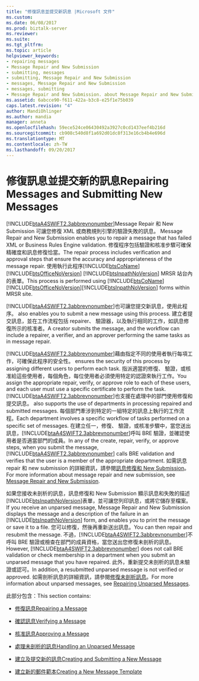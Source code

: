```yaml
---
title: "修復訊息並提交新訊息 |Microsoft 文件"
ms.custom: 
ms.date: 06/08/2017
ms.prod: biztalk-server
ms.reviewer: 
ms.suite: 
ms.tgt_pltfrm: 
ms.topic: article
helpviewer_keywords:
- repairing messages
- Message Repair and New Submission
- submitting, messages
- submitting, Message Repair and New Submission
- messages, Message Repair and New Submission
- messages, submitting
- Message Repair and New Submission. about Message Repair and New Submission
ms.assetid: 6abcce90-f611-422a-b3c8-e25f1e75b039
caps.latest.revision: "4"
author: MandiOhlinger
ms.author: mandia
manager: anneta
ms.openlocfilehash: 59ece524ce06430492a3927c0cd1437eef4b216d
ms.sourcegitcommit: cb908c540d8f1a692d01dc8f313e16cb4b4e696d
ms.translationtype: MT
ms.contentlocale: zh-TW
ms.lasthandoff: 09/20/2017
---
```

# <a name="repairing-messages-and-submitting-new-messages"></a><span data-ttu-id="c69b5-102">修復訊息並提交新的訊息</span><span class="sxs-lookup"><span data-stu-id="c69b5-102">Repairing Messages and Submitting New Messages</span></span>
[!INCLUDE[btaA4SWIFT2.3abbrevnonumber](../../includes/btaa4swift2-3abbrevnonumber-md.md)]<span data-ttu-id="c69b5-103">Message Repair 和 New Submission 可讓您修復 XML 或商務規則引擎的驗證失敗的訊息。</span><span class="sxs-lookup"><span data-stu-id="c69b5-103"> Message Repair and New Submission enables you to repair a message that has failed XML or Business Rules Engine validation.</span></span> <span data-ttu-id="c69b5-104">修復程序包括驗證和核准步驟可確保精確度和訊息修復恰當。</span><span class="sxs-lookup"><span data-stu-id="c69b5-104">The repair process includes verification and approval steps that ensure the accuracy and appropriateness of the message repair.</span></span> <span data-ttu-id="c69b5-105">使用執行此程序[!INCLUDE[btsCoName](../../includes/btsconame-md.md)] [!INCLUDE[btsOfficeNoVersion](../../includes/btsofficenoversion-md.md)] [!INCLUDE[btsInpathNoVersion](../../includes/btsinpathnoversion-md.md)] MRSR 站台內的表單。</span><span class="sxs-lookup"><span data-stu-id="c69b5-105">This process is performed using [!INCLUDE[btsCoName](../../includes/btsconame-md.md)][!INCLUDE[btsOfficeNoVersion](../../includes/btsofficenoversion-md.md)][!INCLUDE[btsInpathNoVersion](../../includes/btsinpathnoversion-md.md)] forms within MRSR site.</span></span>  
  
 [!INCLUDE[btaA4SWIFT2.3abbrevnonumber](../../includes/btaa4swift2-3abbrevnonumber-md.md)]<span data-ttu-id="c69b5-106">也可讓您提交新訊息，使用此程序。</span><span class="sxs-lookup"><span data-stu-id="c69b5-106"> also enables you to submit a new message using this process.</span></span> <span data-ttu-id="c69b5-107">建立者提交訊息，並在工作流程包括 repairer、 驗證器，以及執行相同的工作，如訊息修復所示的核准者。</span><span class="sxs-lookup"><span data-stu-id="c69b5-107">A creator submits the message, and the workflow can include a repairer, a verifier, and an approver performing the same tasks as in message repair.</span></span>  
  
 [!INCLUDE[btaA4SWIFT2.3abbrevnonumber](../../includes/btaa4swift2-3abbrevnonumber-md.md)]<span data-ttu-id="c69b5-108">藉由指定不同的使用者執行每項工作，可確保此程序的安全性。</span><span class="sxs-lookup"><span data-stu-id="c69b5-108"> ensures the security of this process by assigning different users to perform each task.</span></span> <span data-ttu-id="c69b5-109">指派適當的修復、 驗證，或核准給這些使用者，每個角色，每位使用者必須使用特定的認證來執行工作。</span><span class="sxs-lookup"><span data-stu-id="c69b5-109">You assign the appropriate repair, verify, or approve role to each of these users, and each user must use a specific certificate to perform the task.</span></span> [!INCLUDE[btaA4SWIFT2.3abbrevnonumber](../../includes/btaa4swift2-3abbrevnonumber-md.md)]<span data-ttu-id="c69b5-110">也支援在處理中的部門使用修復和提交訊息。</span><span class="sxs-lookup"><span data-stu-id="c69b5-110"> also supports the use of departments in processing repaired and submitted messages.</span></span> <span data-ttu-id="c69b5-111">每個部門牽涉到特定的一組特定的訊息上執行的工作流程。</span><span class="sxs-lookup"><span data-stu-id="c69b5-111">Each department involves a specific workflow of tasks performed on a specific set of messages.</span></span> <span data-ttu-id="c69b5-112">在建立任一，修復、 驗證，或核准步驟中，當您送出訊息，[!INCLUDE[btaA4SWIFT2.3abbrevnonumber](../../includes/btaa4swift2-3abbrevnonumber-md.md)]呼叫 BRE 驗證，並確認使用者是否適當部門的成員。</span><span class="sxs-lookup"><span data-stu-id="c69b5-112">In any of the create, repair, verify, or approve steps, when you submit the message, [!INCLUDE[btaA4SWIFT2.3abbrevnonumber](../../includes/btaa4swift2-3abbrevnonumber-md.md)] calls BRE validation and verifies that the user is a member of the appropriate department.</span></span> <span data-ttu-id="c69b5-113">如需訊息 repair 和 new submission 的詳細資訊，請參閱[訊息修復和 New Submission](../../adapters-and-accelerators/accelerator-swift/message-repair-and-new-submission.md)。</span><span class="sxs-lookup"><span data-stu-id="c69b5-113">For more information about message repair and new submission, see [Message Repair and New Submission](../../adapters-and-accelerators/accelerator-swift/message-repair-and-new-submission.md).</span></span>  
  
 <span data-ttu-id="c69b5-114">如果您接收未剖析的訊息，訊息修復和 New Submission 顯示訊息和失敗的描述[!INCLUDE[btsInpathNoVersion](../../includes/btsinpathnoversion-md.md)]表單，並可讓您列印訊息，或將它儲存至檔案。</span><span class="sxs-lookup"><span data-stu-id="c69b5-114">If you receive an unparsed message, Message Repair and New Submission displays the message and a description of the failure in an [!INCLUDE[btsInpathNoVersion](../../includes/btsinpathnoversion-md.md)] form, and enables you to print the message or save it to a file.</span></span> <span data-ttu-id="c69b5-115">您可以修復，然後再重新送出訊息。</span><span class="sxs-lookup"><span data-stu-id="c69b5-115">You can then repair and resubmit the message.</span></span> <span data-ttu-id="c69b5-116">不過，[!INCLUDE[btaA4SWIFT2.3abbrevnonumber](../../includes/btaa4swift2-3abbrevnonumber-md.md)]不呼叫 BRE 驗證或檢查在部門的成員資格，當您送出您修復未剖析的訊息。</span><span class="sxs-lookup"><span data-stu-id="c69b5-116">However, [!INCLUDE[btaA4SWIFT2.3abbrevnonumber](../../includes/btaa4swift2-3abbrevnonumber-md.md)] does not call BRE validation or check membership in a department when you submit an unparsed message that you have repaired.</span></span> <span data-ttu-id="c69b5-117">此外，重新提交未剖析的訊息未驗證或認可。</span><span class="sxs-lookup"><span data-stu-id="c69b5-117">In addition, a resubmitted unparsed message is not verified or approved.</span></span> <span data-ttu-id="c69b5-118">如需剖析訊息的詳細資訊，請參閱[修復未剖析訊息](../../adapters-and-accelerators/accelerator-swift/repairing-unparsed-messages.md)。</span><span class="sxs-lookup"><span data-stu-id="c69b5-118">For more information about unparsed messages, see [Repairing Unparsed Messages](../../adapters-and-accelerators/accelerator-swift/repairing-unparsed-messages.md).</span></span>  
  
 <span data-ttu-id="c69b5-119">此部分包含：</span><span class="sxs-lookup"><span data-stu-id="c69b5-119">This section contains:</span></span>  
  
-   [<span data-ttu-id="c69b5-120">修復訊息</span><span class="sxs-lookup"><span data-stu-id="c69b5-120">Repairing a Message</span></span>](../../adapters-and-accelerators/accelerator-swift/repairing-a-message.md)  
  
-   [<span data-ttu-id="c69b5-121">確認訊息</span><span class="sxs-lookup"><span data-stu-id="c69b5-121">Verifying a Message</span></span>](../../adapters-and-accelerators/accelerator-swift/verifying-a-message.md)  
  
-   [<span data-ttu-id="c69b5-122">核准訊息</span><span class="sxs-lookup"><span data-stu-id="c69b5-122">Approving a Message</span></span>](../../adapters-and-accelerators/accelerator-swift/approving-a-message.md)  
  
-   [<span data-ttu-id="c69b5-123">處理未剖析的訊息</span><span class="sxs-lookup"><span data-stu-id="c69b5-123">Handling an Unparsed Message</span></span>](../../adapters-and-accelerators/accelerator-swift/handling-an-unparsed-message.md)  
  
-   [<span data-ttu-id="c69b5-124">建立及提交新的訊息</span><span class="sxs-lookup"><span data-stu-id="c69b5-124">Creating and Submitting a New Message</span></span>](../../adapters-and-accelerators/accelerator-swift/creating-and-submitting-a-new-message.md)  
  
-   [<span data-ttu-id="c69b5-125">建立新的郵件範本</span><span class="sxs-lookup"><span data-stu-id="c69b5-125">Creating a New Message Template</span></span>](../../adapters-and-accelerators/accelerator-swift/creating-a-new-message-template.md)